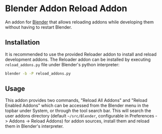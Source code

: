 # Blender Addon Reload Addon

An addon for [Blender](https://blender.org) that allows reloading addons while developing them without having to restart Blender.

## Installation

It is recommended to use the provided Reloader addon to install and reload development addons. The Reloader addon can be installed by executing `reload_addons.py` file under Blender's python interpreter:

```sh
blender -b -P reload_addons.py
```

## Usage

This addon provides two commands, "Reload All Addons" and "Reload Enabled Addons" which can be accessed from the Blender menu in the topbar under System, or through the tool search bar. This will search the user addons directory (default `~/src/Blender`, configurable in Preferences -> Addons -> Reload Addons) for addon sources, install them and reload them in Blender's interpreter.